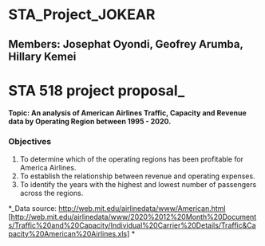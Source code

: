 # STA_Project_JOKEAR
## Members: Josephat Oyondi, Geofrey Arumba, Hillary Kemei

# STA 518 project proposal_
**Topic: An analysis of American Airlines Traffic, Capacity and Revenue data by Operating Region between 1995 - 2020.**
### Objectives

1. To determine which of the operating regions has been profitable for America Airlines.
2. To establish the relationship between  revenue and operating expenses.
3. To identify the years with the highest and lowest number of passengers across the regions. 

*_Data source: http://web.mit.edu/airlinedata/www/American.html [http://web.mit.edu/airlinedata/www/2020%2012%20Month%20Documents/Traffic%20and%20Capacity/Individual%20Carrier%20Details/Traffic&Capacity%20American%20Airlines.xls] *
